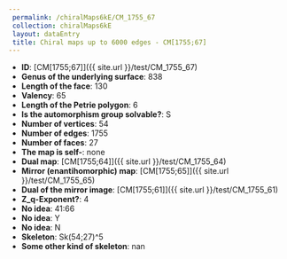 ```yaml
--- 
 permalink: /chiralMaps6kE/CM_1755_67 
 collection: chiralMaps6kE
 layout: dataEntry
 title: Chiral maps up to 6000 edges - CM[1755;67]
---
```


- **ID**: [CM[1755;67]]({{ site.url }}/test/CM_1755_67)
- **Genus of the underlying surface**: 838
- **Length of the face**: 130
- **Valency**: 65
- **Length of the Petrie polygon**: 6
- **Is the automorphism group solvable?**: S
- **Number of vertices**: 54
- **Number of edges**: 1755
- **Number of faces**: 27
- **The map is self-**: none
- **Dual map**: [CM[1755;64]]({{ site.url }}/test/CM_1755_64)
- **Mirror (enantihomorphic) map**: [CM[1755;65]]({{ site.url }}/test/CM_1755_65)
- **Dual of the mirror image**: [CM[1755;61]]({{ site.url }}/test/CM_1755_61)
- **Z_q-Exponent?**: 4
- **No idea**:  41:66
- **No idea**: Y
- **No idea**: N
- **Skeleton**: Sk(54;27)^5
- **Some other kind of skeleton**: nan
